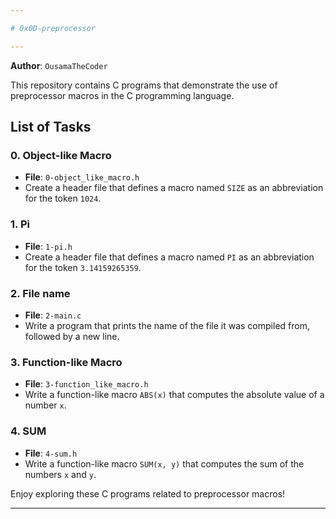 ```yaml
---

# 0x0D-preprocessor

---
```


**Author**: `OusamaTheCoder`


This repository contains C programs that demonstrate the use of preprocessor macros in the C programming language.

## List of Tasks

### 0. Object-like Macro
- **File**: `0-object_like_macro.h`
- Create a header file that defines a macro named `SIZE` as an abbreviation for the token `1024`.

### 1. Pi
- **File**: `1-pi.h`
- Create a header file that defines a macro named `PI` as an abbreviation for the token `3.14159265359`.

### 2. File name
- **File**: `2-main.c`
- Write a program that prints the name of the file it was compiled from, followed by a new line.

### 3. Function-like Macro
- **File**: `3-function_like_macro.h`
- Write a function-like macro `ABS(x)` that computes the absolute value of a number `x`.

### 4. SUM
- **File**: `4-sum.h`
- Write a function-like macro `SUM(x, y)` that computes the sum of the numbers `x` and `y`.

Enjoy exploring these C programs related to preprocessor macros!

---


